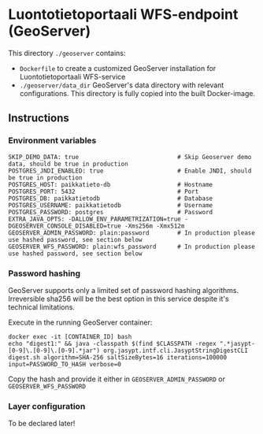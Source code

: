 # Luontotietoportaali WFS-endpoint (GeoServer)

This directory `./geoserver` contains:
* `Dockerfile` to create a customized GeoServer installation for Luontotietoportaali WFS-service
* `./geoserver/data_dir` GeoServer's data directory with relevant configurations. This directory is fully copied into the built Docker-image.

## Instructions

### Environment variables

```
SKIP_DEMO_DATA: true                            # Skip Geoserver demo data, should be true in production
POSTGRES_JNDI_ENABLED: true                     # Enable JNDI, should be true in production
POSTGRES_HOST: paikkatieto-db                   # Hostname
POSTGRES_PORT: 5432                             # Port
POSTGRES_DB: paikkatietodb                      # Database
POSTGRES_USERNAME: paikkatietodb                # Username
POSTGRES_PASSWORD: postgres                     # Password
EXTRA_JAVA_OPTS: -DALLOW_ENV_PARAMETRIZATION=true -DGEOSERVER_CONSOLE_DISABLED=true -Xms256m -Xmx512m
GEOSERVER_ADMIN_PASSWORD: plain:password        # In production please use hashed password, see section below
GEOSERVER_WFS_PASSWORD: plain:wfs_password      # In production please use hashed password, see section below
```

### Password hashing

GeoServer supports only a limited set of password hashing algorithms. Irreversible sha256 will be the
best option in this service despite it's technical limitations.

Execute in the running GeoServer container:
```
docker exec -it [CONTAINER_ID] bash
echo "digest1:" && java -classpath $(find $CLASSPATH -regex ".*jasypt-[0-9]\.[0-9]\.[0-9].*jar") org.jasypt.intf.cli.JasyptStringDigestCLI digest.sh algorithm=SHA-256 saltSizeBytes=16 iterations=100000 input=PASSWORD_TO_HASH verbose=0
```

Copy the hash and provide it either in `GEOSERVER_ADMIN_PASSWORD` or `GEOSERVER_WFS_PASSWORD`


### Layer configuration

To be declared later!

